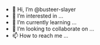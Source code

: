 - 👋 Hi, I’m @busteer-slayer
- 👀 I’m interested in ...
- 🌱 I’m currently learning ...
- 💞️ I’m looking to collaborate on ...
- 📫 How to reach me ...

<!---
busteer-slayer/busteer-slayer is a ✨ special ✨ repository because its `README.md` (this file) appears on your GitHub profile.
You can click the Preview link to take a look at your changes.
--->
